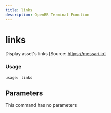 ```yaml
---
title: links
description: OpenBB Terminal Function
---
```


# links

Display asset's links [Source: https://messari.io]

### Usage 
```python
usage: links
```

## Parameters

This command has no parameters


